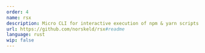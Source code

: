 ```yaml
---
order: 4
name: rsx
description: Micro CLI for interactive execution of npm & yarn scripts
url: https://github.com/norskeld/rsx#readme
language: rust
wip: false
---
```

